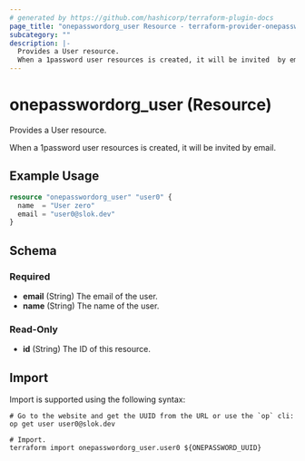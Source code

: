 ```yaml
---
# generated by https://github.com/hashicorp/terraform-plugin-docs
page_title: "onepasswordorg_user Resource - terraform-provider-onepasswordorg"
subcategory: ""
description: |-
  Provides a User resource.
  When a 1password user resources is created, it will be invited  by email.
---
```


# onepasswordorg_user (Resource)

Provides a User resource.

When a 1password user resources is created, it will be invited  by email.

## Example Usage

```terraform
resource "onepasswordorg_user" "user0" {
  name  = "User zero"
  email = "user0@slok.dev"
}
```

<!-- schema generated by tfplugindocs -->
## Schema

### Required

- **email** (String) The email of the user.
- **name** (String) The name of the user.

### Read-Only

- **id** (String) The ID of this resource.

## Import

Import is supported using the following syntax:

```shell
# Go to the website and get the UUID from the URL or use the `op` cli:
op get user user0@slok.dev

# Import.
terraform import onepasswordorg_user.user0 ${ONEPASSWORD_UUID}
```
